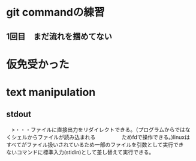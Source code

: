 # git commandの練習

## 1回目　まだ流れを掴めてない

# 仮免受かった

# text manipulation

## stdout
　>・・・ファイルに直接出力をリダイレクトできる。（プログラムからではなくシェルからファイルが読み込まれる　　　　　ためfdで操作できる。)linuxはすべてがファイル扱いされているため一部のファイルを引数として実行でき　　　　　　ないコマンドに標準入力(stidin)として差し替えて実行できる。

　

